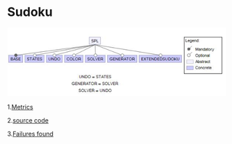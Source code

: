 # Sudoku

![image](https://raw.githubusercontent.com/fischerJF/challenge/master/featureModel/sudoku.JPG)

1.[Metrics](https://github.com/fischerJF/challenge/blob/master/metrics/Sudoku.csv)

2.[source code](https://github.com/fischerJF/challenge/tree/master/workspace_IncLing/sudoku)

3.[Failures found](https://github.com/fischerJF/challenge/blob/master/failuresFound/Sudoku.csv)

